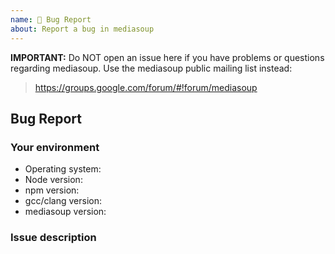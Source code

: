 ```yaml
---
name: 🐍 Bug Report
about: Report a bug in mediasoup
---
```


**IMPORTANT:** Do NOT open an issue here if you have problems or questions regarding mediasoup. Use the mediasoup public mailing list instead:
> 
> https://groups.google.com/forum/#!forum/mediasoup
>


## Bug Report

### Your environment

- Operating system:
- Node version:
- npm version:
- gcc/clang version:
- mediasoup version:


### Issue description
